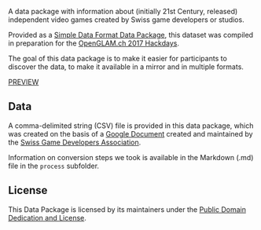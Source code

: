A data package with information about (initially 21st Century, released) independent video games created by Swiss game developers or studios.

Provided as a [Simple Data Format Data Package](http://dataprotocols.readthedocs.io/en/latest/simple-data-format.html), this dataset was compiled in preparation for the [OpenGLAM.ch 2017 Hackdays](http://glam.opendata.ch).

The goal of this data package is to  make it easier for participants to discover the data, to make it available in a mirror and in multiple formats.

[PREVIEW](http://data.okfn.org/tools/view?url=https://raw.github.com/schoolofdata-ch/opengamesdb-swiss/master/datapackage.json)

## Data

A comma-delimited string (CSV) file is provided in this data package, which was created on the basis of a [Google Document](https://docs.google.com/document/d/1Ihx4rLf7IaZPgYGqhwZpvD7QOym6YrJKgldXaXR4oho/edit) created and maintained by the [Swiss Game Developers Association](http://www.sgda.ch).

Information on conversion steps we took is available in the Markdown (.md) file in the `process` subfolder.

## License

This Data Package is licensed by its maintainers under the [Public Domain Dedication and License](https://opendatacommons.org/licenses/pddl/).

